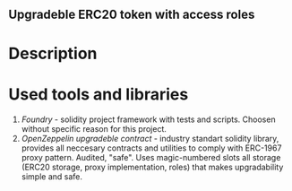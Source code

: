 ## Upgradeble ERC20 token with access roles

# Description
# Used tools and libraries
1. *Foundry* - solidity project framework with tests and scripts. Choosen without specific reason for this project.
1. *OpenZeppelin upgradeble contract* -  industry standart solidity library, provides all neccesary contracts and utilities to comply with ERC-1967 proxy pattern. Audited, "safe". Uses magic-numbered slots all storage (ERC20 storage, proxy implementation, roles) that makes upgradability simple and safe.
